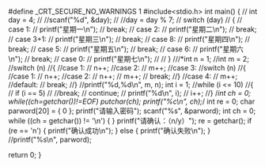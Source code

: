 #define _CRT_SECURE_NO_WARNINGS 1
#include<stdio.h>
int main()
{
//	int day = 4;
//	//scanf("%d", &day);
//	//day = day % 7;
//	switch (day)
//	{ 
//	case 1:
//		printf("星期一\n");
//		break;
//	case 2:
//		printf("星期二\n");
//		break;
//	case 3+1:
//		printf("星期三\n");
//		break;
//	case 8:
//		printf("星期四\n");
//		break;
//	case 5:
//		printf("星期五\n");
//		break;
//	case 6:
//		printf("星期六\n");
//		break;
//	case 0:
//		printf("星期七\n");
//
//	}
	///*int n = 1;
	//int m = 2;
	//switch (n)
	//{
	//case 1:
	//	n++;
	//case 2:
	//	m++;
	//case 3:
	//switch (n)
	//{
	//case 1:
	//	n++;
	//case 2:
	//	n++;
	//	m++;
	//	break;
	//}
	//case 4:
	//	m++;
	//default:
	//	break;
	//}
	//printf("%d,%d\n", m, n);
	int i = 1;
	//while (i <= 10)
	//{
	//	if (i == 5)
	//		//break;
	//		continue;
	//	printf("%d\n", i);
	//	i++;
	//}
	/*int ch = 0;
	while((ch=getchar())!=EOF)
	putchar(ch);
	printf("%c\n", ch);*/
	int re = 0;
	char parword[20] = { 0 };
	printf("请输入密码");
	scanf("%s", &parword);
	int ch = 0;
	while ((ch = getchar()) != '\n')
	{
	}
	printf("请确认：（n/y）");
	re = getchar();
	if (re == 'n')
	{
		printf("确认成功\n");
	}
	else
	{
		printf("确认失败\n");
	}
	//printf("%s\n", parword);

return 0; 
}
